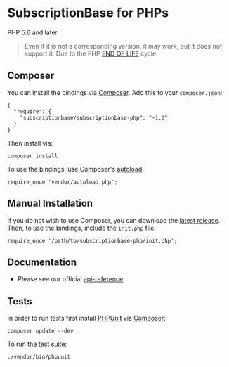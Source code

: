 # SubscriptionBase for PHPs

PHP 5.6 and later.

> Even if it is not a corresponding version, it may work, but it does not support it.
  Due to the PHP [END OF LIFE](http://php.net/supported-versions.php) cycle.

## Composer

You can install the bindings via [Composer](http://getcomposer.org/). Add this to your `composer.json`:

    {
      "require": {
        "subscriptionbase/subscriptionbase-php": "~1.0"
      }
    }

Then install via:

    composer install

To use the bindings, use Composer's [autoload](https://getcomposer.org/doc/00-intro.md#autoloading):

    require_once 'vendor/autoload.php';

## Manual Installation

If you do not wish to use Composer, you can download the [latest release](https://github.com/subscriptionbase/subscriptionbase-php/releases). Then, to use the bindings, include the `init.php` file.

    require_once '/path/to/subscriptionbase-php/init.php';

## Documentation

- Please see our official [api-reference](https://subscriptionbase.io/api-reference).

## Tests

In order to run tests first install [PHPUnit](http://packagist.org/packages/phpunit/phpunit) via [Composer](http://getcomposer.org/):

    composer update --dev

To run the test suite:

    ./vendor/bin/phpunit
